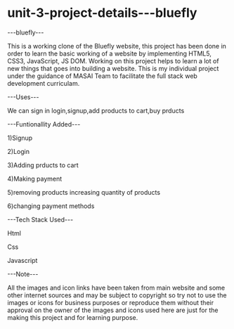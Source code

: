 # unit-3-project-details---bluefly

---bluefly---

This is a working clone of the Bluefly website, this project has been done in order to learn the basic working of a website
by implementing HTML5, CSS3, JavaScript, JS DOM. Working on this project helps to learn a lot of new things that goes into building a website.
This is my individual project under the guidance of MASAI Team to facilitate the full stack web development curriculam.

---Uses---

We can sign in login,signup,add products to cart,buy prducts




---Funtionallity Added---

1)Signup

2)Login

3)Adding prducts to cart

4)Making payment

5)removing products increasing quantity of products

6)changing payment methods



---Tech Stack Used---

Html

Css

Javascript


---Note---

All the images and icon links have been taken from main website and some other internet sources and 
may be subject to copyright so try not to use the images or icons for business purposes or reproduce them
without their approval on the owner of the images and icons used here are just for the making this project and for learning purpose.
